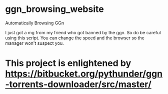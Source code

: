 # ggn_browsing_website
Automatically Browsing GGn


I just got a mg from my friend who got banned by the ggn. So do be careful using this script.
You can change the speed and the browser so the manager won't suspect you.

# This project is enlightened by https://bitbucket.org/pythunder/ggn-torrents-downloader/src/master/
